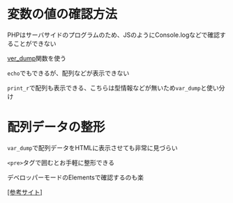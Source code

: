 # 変数の値の確認方法

PHPはサーバサイドのプログラムのため、JSのようにConsole.logなどで確認することができない

[ver_dump](https://www.php.net/manual/ja/function.var-dump.php)関数を使う

`echo`でもできるが、配列などが表示できない

`print_r`で配列も表示できる、こちらは型情報などが無いため`var_dump`と使い分け

# 配列データの整形

`var_dump`で配列データをHTMLに表示させても非常に見づらい

`<pre>`タグで囲むとお手軽に整形できる

デベロッパーモードのElementsで確認するのも楽

[[参考サイト]](https://qiita.com/yamamoto_hiroya/items/6ad6d448afcff1cf3791)
